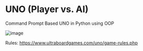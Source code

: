 # UNO (Player vs. AI)

Command Prompt Based UNO in Python using OOP

![image](https://user-images.githubusercontent.com/41495154/159585289-9c618bf7-5258-460e-bc33-abb52b94e28a.png)

Rules: https://www.ultraboardgames.com/uno/game-rules.php

